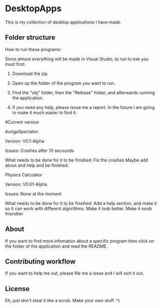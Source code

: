 # DesktopApps

This is my collection of desktop applications I have made.

## Folder structure

How to run these programs:

Since almost everything will be made in Visual Studio, to run to exe you must first:

1. Download the zip

2. Open up the folder of the program you want to run. 

3. Find the "obj" folder, then the "Release" folder, and afterwards running the application.

4.  If you need any help, please issue me a report. In the future I am going to make it much easier to find it. 

#Current version

AurigaSpectator:

Version: V0.1-Alpha

Issues: Crashes after 10 secounds

What needs to be done for it to be finished:
Fix the crashes
Maybe add about and help and be finished.



Physics Calculator

Version: V0.01-Alpha

Issues:
None at the moment

What needs to be done for it to be finsihed:
Add a help section, and make it so it can work with different algorithms.
Make it look better.
Make it noob friendlier


## About

If you want to find more infomation about a specific program then click on the folder of the application and read the README.


## Contributing workflow

If you want to help me out, please file me a issue and I will sort it out. 

## License

Eh, just don't steal it like a scrub. Make your own stuff :^)
